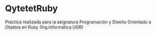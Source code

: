 # QytetetRuby
Práctica realizada para la asignatura Programación y Diseño Orientado a Objetos en Ruby (Ing.Informática UGR)
